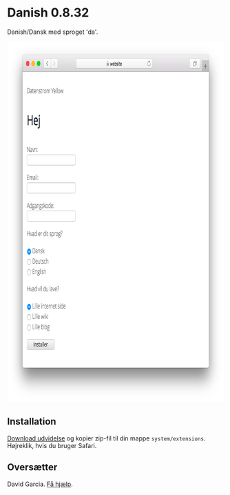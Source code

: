 # Danish 0.8.32

Danish/Dansk med sproget 'da'.

<p align="center"><img src="danish-screenshot.png?raw=true" width="795" height="836" alt="Screenshot"></p>

## Installation

[Download udvidelse](https://github.com/datenstrom/yellow-extensions/raw/master/zip/danish.zip) og kopier zip-fil til din mappe `system/extensions`. Højreklik, hvis du bruger Safari.

## Oversætter

David Garcia. [Få hjælp](https://datenstrom.se/yellow/help/).
